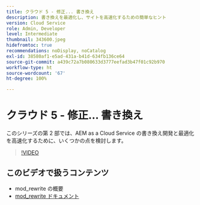 ```yaml
---
title: クラウド 5 - 修正... 書き換え
description: 書き換えを最適化し、サイトを高速化するための簡単なヒント
version: Cloud Service
role: Admin, Developer
level: Intermediate
thumbnail: 343600.jpeg
hidefromtoc: true
recommendations: noDisplay, noCatalog
exl-id: 38580af1-e5ad-431a-b41d-634fb136ce64
source-git-commit: a439c72a7b080633d3777eefad3b47f01c92b970
workflow-type: ht
source-wordcount: '67'
ht-degree: 100%

---
```


# クラウド 5 - 修正... 書き換え

このシリーズの第 2 部では、AEM as a Cloud Service の書き換え開発と最適化を高速化するために、いくつかの点を検討します。

>[!VIDEO](https://video.tv.adobe.com/v/343600?quality=12&learn=on)

## このビデオで扱うコンテンツ

+ mod_rewrite の概要
+ [mod_rewrite ドキュメント](https://httpd.apache.org/docs/current/mod/mod_rewrite.html)
